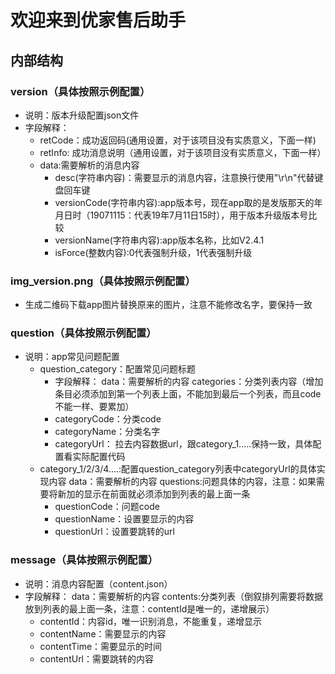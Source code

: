 # 欢迎来到优家售后助手

## 内部结构

### version（具体按照示例配置）
- 说明：版本升级配置json文件
- 字段解释：
  - retCode：成功返回码(通用设置，对于该项目没有实质意义，下面一样)
  - retInfo: 成功消息说明（通用设置，对于该项目没有实质意义，下面一样）
  - data:需要解析的消息内容
     - desc(字符串内容)：需要显示的消息内容，注意换行使用"\r\n"代替键盘回车键
	 - versionCode(字符串内容):app版本号，现在app取的是发版那天的年月日时（19071115：代表19年7月11日15时），用于版本升级版本号比较
	 - versionName(字符串内容):app版本名称，比如V2.4.1
	 - isForce(整数内容):0代表强制升级，1代表强制升级

### img_version.png（具体按照示例配置）
- 生成二维码下载app图片替换原来的图片，注意不能修改名字，要保持一致

### question（具体按照示例配置）
- 说明：app常见问题配置
  - question_category：配置常见问题标题
    - 字段解释：
	data：需要解析的内容
	categories：分类列表内容（增加条目必须添加到第一个列表上面，不能加到最后一个列表，而且code不能一样、要累加）
	 - categoryCode：分类code
	 - categoryName：分类名字
	 - categoryUrl： 拉去内容数据url，跟category_1.....保持一致，具体配置看实际配置代码
  - category_1/2/3/4....:配置question_category列表中categoryUrl的具体实现内容
    data：需要解析的内容
	questions:问题具体的内容，注意：如果需要将新加的显示在前面就必须添加到列表的最上面一条
	- questionCode：问题code
	- questionName：设置要显示的内容
	- questionUrl：设置要跳转的url
	
### message（具体按照示例配置）
- 说明：消息内容配置（content.json）
- 字段解释：
  data：需要解析的内容
  contents:分类列表（倒叙排列需要将数据放到列表的最上面一条，注意：contentId是唯一的，递增展示）
  - contentId：内容id，唯一识别消息，不能重复，递增显示
  - contentName：需要显示的内容
  - contentTime：需要显示的时间
  - contentUrl：需要跳转的内容
     
	 